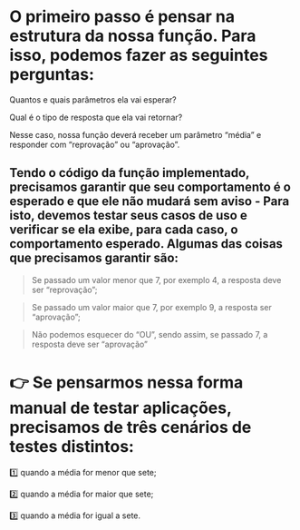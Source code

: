 # O primeiro passo é pensar na estrutura da nossa função. Para isso, podemos fazer as seguintes perguntas:


Quantos e quais parâmetros ela vai esperar?

Qual é o tipo de resposta que ela vai retornar?

Nesse caso, nossa função deverá receber um parâmetro “média” e responder com “reprovação” ou “aprovação”.

## Tendo o código da função implementado, precisamos garantir que seu comportamento é o esperado e que ele não mudará sem aviso - Para isto, devemos testar seus casos de uso e verificar se ela exibe, para cada caso, o comportamento esperado. Algumas das coisas que precisamos garantir são:

> Se passado um valor menor que 7, por exemplo 4, a resposta deve ser “reprovação”;

> Se passado um valor maior que 7, por exemplo 9, a resposta ser “aprovação”;

> Não podemos esquecer do “OU”, sendo assim, se passado 7, a resposta deve ser “aprovação”


# 👉 Se pensarmos nessa forma manual de testar aplicações, precisamos de três cenários de testes distintos:

1️⃣ quando a média for menor que sete;

2️⃣ quando a média for maior que sete;

3️⃣ quando a média for igual a sete.




